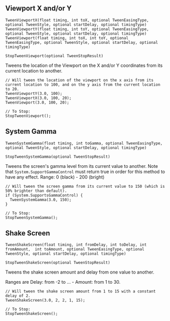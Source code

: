 ## Viewport X and/or Y

    TweenViewportX(float timing, int toX, optional TweenEasingType, optional TweenStyle, optional startDelay, optional timingType)
    TweenViewportY(float timing, int toY, optional TweenEasingType, optional TweenStyle, optional startDelay, optional timingType)
    TweenViewport(float timing, int toX, int toY, optional TweenEasingType, optional TweenStyle, optional startDelay, optional timingType)

    StopTweenViewport(optional TweenStopResult)

Tweens the location of the Viewport on the X and/or Y coordinates from its current location to another.

    // Will tween the location of the viewport on the x axis from its current location to 100, and on the y axis from the current location to 20.
    TweenViewportY(3.0, 100);
    TweenViewportX(3.0, 100, 20);
    TweenViewport(3.0, 100, 20);

    // To Stop:
    StopTweenViewport();

## System Gamma

    TweenSystemGamma(float timing, int toGamma, optional TweenEasingType, optional TweenStyle, optional startDelay, optional timingType)

    StopTweenSystemGamma(optional TweenStopResult)

Tweens the screen's gamma level from its current value to another. Note that `System.SupportGammaControl` must return true in order for this method to have any effect. Range: 0 (black) - 200 (bright)

    // Will tween the screen gamma from its current value to 150 (which is 50% brighter than default).
    if (System.SupportsGammaControl) {
      TweenSystemGamma(3.0, 150);
    }

    // To Stop:
    StopTweenSystemGamma();

## Shake Screen

    TweenShakeScreen(float timing, int fromDelay, int toDelay, int fromAmount,  int toAmount, optional TweenEasingType, optional TweenStyle, optional startDelay, optional timingType)

    StopTweenShakeScreen(optional TweenStopResult)

Tweens the shake screen amount and delay from one value to another.

Ranges are Delay: from -2 to ... - Amount: from 1 to 30.


    // Will tween the shake screen amount from 1 to 15 with a constant delay of 2.
    TweenShakeScreen(3.0, 2, 2, 1, 15);

    // To Stop:
    StopTweenShakeScreen();
